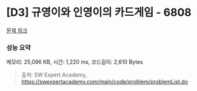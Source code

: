 # [D3] 규영이와 인영이의 카드게임 - 6808 

[문제 링크](https://swexpertacademy.com/main/code/problem/problemDetail.do?contestProbId=AWgv9va6HnkDFAW0) 

### 성능 요약

메모리: 25,096 KB, 시간: 1,220 ms, 코드길이: 2,610 Bytes



> 출처: SW Expert Academy, https://swexpertacademy.com/main/code/problem/problemList.do